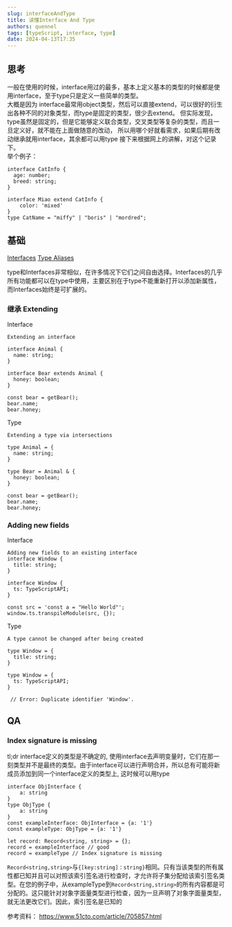 ```yaml
---
slug: interfaceAndType
title: 读懂Interface And Type
authors: quennel
tags: [typeScript, interface, type]
date: 2024-04-13T17:35
---
```


## 思考
一般在使用的时候，interface用过的最多，基本上定义基本的类型的时候都是使用interface，至于type只是定义一些简单的类型。  
大概是因为 interface最常用object类型，然后可以直接extend，可以很好的衍生出各种不同的对象类型，而type是固定的类型，很少去extend。
但实际发现，type虽然是固定的，但是它能够定义联合类型，交叉类型等复杂的类型，而且一旦定义好，就不能在上面做随意的改动， 所以用哪个好就看需求，如果后期有改动继承就用interface，其余都可以用type
接下来根据网上的讲解，对这个记录下。   
举个例子：
```
interface CatInfo {
  age: number;
  breed: string;
}

interface Miao extend CatInfo {
    color: 'mixed'
}
type CatName = "miffy" | "boris" | "mordred";
```

## 基础
[Interfaces](https://www.typescriptlang.org/docs/handbook/interfaces.html)
[Type Aliases](https://www.typescriptlang.org/docs/handbook/2/everyday-types.html#type-aliases)

type和Interfaces非常相似，在许多情况下它们之间自由选择。Interfaces的几乎所有功能都可以在type中使用，主要区别在于type不能重新打开以添加新属性，而Interfaces始终是可扩展的。  
### 继承 Extending
Interface
```
Extending an interface

interface Animal {
  name: string;
}

interface Bear extends Animal {
  honey: boolean;
}

const bear = getBear();
bear.name;
bear.honey;
```
Type
```
Extending a type via intersections

type Animal = {
  name: string;
}

type Bear = Animal & { 
  honey: boolean;
}

const bear = getBear();
bear.name;
bear.honey;
```

### Adding new fields
Interface
```
Adding new fields to an existing interface
interface Window {
  title: string;
}

interface Window {
  ts: TypeScriptAPI;
}

const src = 'const a = "Hello World"';
window.ts.transpileModule(src, {});
```
Type
```
A type cannot be changed after being created

type Window = {
  title: string;
}

type Window = {
  ts: TypeScriptAPI;
}

 // Error: Duplicate identifier 'Window'.
```

## QA
### Index signature is missing
tl;dr
interface定义的类型是不确定的, 使用interface去声明变量时，它们在那一刻类型并不是最终的类型。由于interface可以进行声明合并，所以总有可能将新成员添加到同一个interface定义的类型上, 这时候可以用type

```
interface ObjInterface {
    a: string
}
type ObjType {
    a: string
}
const exampleInterface: ObjInterface = {a: '1'}
const exampleType: ObjType = {a: '1'}

let record: Record<string, string> = {};
record = exampleInterface // good
record = exampleType // Index signature is missing
```
`Record<string,string>`与`{[key:string]：string}`相同。只有当该类型的所有属性都已知并且可以对照该索引签名进行检查时，才允许将子集分配给该索引签名类型。在您的例子中，从exampleType到`Record<string,string>`的所有内容都是可分配的。这只能针对对象字面量类型进行检查，因为一旦声明了对象字面量类型，就无法更改它们。因此，索引签名是已知的


参考资料：
https://www.51cto.com/article/705857.html